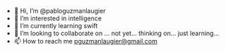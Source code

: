 - 👋 Hi, I’m @pabloguzmanlaugier
- 👀 I’m interested in intelligence
- 🌱 I’m currently learning swift
- 💞️ I’m looking to collaborate on ... not yet... thinking on... just learning...
- 📫 How to reach me pguzmanlaugier@gmail.com

<!---
pabloguzmanlaugier/pabloguzmanlaugier is a ✨ special ✨ repository because its `README.md` (this file) appears on your GitHub profile.
You can click the Preview link to take a look at your changes.
--->
